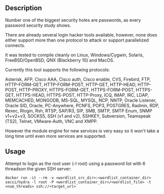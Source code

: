 ## Description

Number one of the biggest security holes are passwords, as every password security study shows.

There are already several login hacker tools available, however, none does either support more than one protocol to attack or support parallelized connects.

It was tested to compile cleanly on Linux, Windows/Cygwin, Solaris, FreeBSD/OpenBSD, QNX (Blackberry 10) and MacOS.

Currently this tool supports the following protocols:

 Asterisk, AFP, Cisco AAA, Cisco auth, Cisco enable, CVS, Firebird, FTP,
 HTTP-FORM-GET, HTTP-FORM-POST, HTTP-GET, HTTP-HEAD, HTTP-POST, HTTP-PROXY,
 HTTPS-FORM-GET, HTTPS-FORM-POST, HTTPS-GET, HTTPS-HEAD, HTTPS-POST,
 HTTP-Proxy, ICQ, IMAP, IRC, LDAP, MEMCACHED, MONGODB, MS-SQL, MYSQL, NCP, NNTP, Oracle Listener,
 Oracle SID, Oracle, PC-Anywhere, PCNFS, POP3, POSTGRES, Radmin, RDP, Rexec, Rlogin,
 Rsh, RTSP, SAP/R3, SIP, SMB, SMTP, SMTP Enum, SNMP v1+v2+v3, SOCKS5,
 SSH (v1 and v2), SSHKEY, Subversion, Teamspeak (TS2), Telnet, VMware-Auth,
 VNC and XMPP.

However the module engine for new services is very easy so it won't take a long time until even more services are supported.

## Usage

Attempt to login as the root user (-l root) using a password list with 6 threadson the given SSH server:

```
docker run -it --rm -v <wordlist_src_dir>:<wordlist_container_dir> secsi/hydra -l root -P <wordlist_container_dir>/<wordlist_file> -t <num_threads> ssh://<target_url>
```